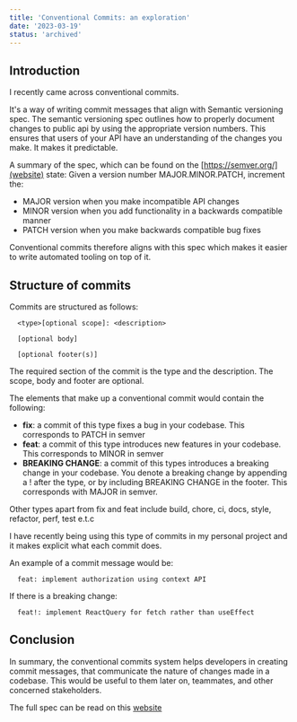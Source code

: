 ```yaml
---
title: 'Conventional Commits: an exploration'
date: '2023-03-19'
status: 'archived'
---
```


## Introduction

I recently came across conventional commits.

It's a way of writing commit messages that align with Semantic versioning spec.
The semantic versioning spec outlines how to properly document changes to public api by using the appropriate version numbers.
This ensures that users of your API have an understanding of the changes you make. It makes it predictable.

A summary of the spec, which can be found on the [https://semver.org/](website) state:
Given a version number MAJOR.MINOR.PATCH, increment the:

- MAJOR version when you make incompatible API changes
- MINOR version when you add functionality in a backwards compatible manner
- PATCH version when you make backwards compatible bug fixes

Conventional commits therefore aligns with this spec which makes it easier to write automated tooling on top of it.

## Structure of commits

Commits are structured as follows:

```
  <type>[optional scope]: <description>

  [optional body]

  [optional footer(s)]
```

The required section of the commit is the type and the description. The scope, body and footer are optional.

The elements that make up a conventional commit would contain the following:

- **fix**: a commit of this type fixes a bug in your codebase. This corresponds to PATCH in semver
- **feat**: a commit of this type introduces new features in your codebase. This corresponds to MINOR in semver
- **BREAKING CHANGE**: a commit of this types introduces a breaking change in your codebase. You denote a breaking change by appending a ! after the type, or by including BREAKING CHANGE
  in the footer. This corresponds with MAJOR in semver.

Other types apart from fix and feat include build, chore, ci, docs, style, refactor, perf, test e.t.c

I have recently being using this type of commits in my personal project and it makes explicit what each commit
does.

An example of a commit message would be:

```
  feat: implement authorization using context API
```

If there is a breaking change:

```
  feat!: implement ReactQuery for fetch rather than useEffect
```

## Conclusion

In summary, the conventional commits system helps developers in creating commit messages,
that communicate the nature of changes made in a codebase. This would be useful to them later on, teammates,
and other concerned stakeholders.

The full spec can be read on this [website](https://www.conventionalcommits.org/en/v1.0.0/)
